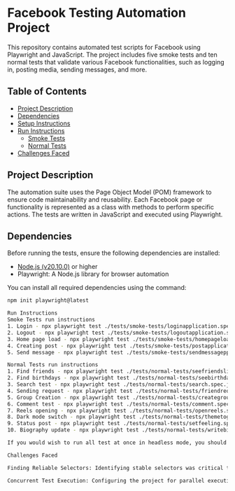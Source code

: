 # Facebook Testing Automation Project

This repository contains automated test scripts for Facebook using Playwright and JavaScript. The project includes five smoke tests and ten normal tests that validate various Facebook functionalities, such as logging in, posting media, sending messages, and more.

## Table of Contents
- [Project Description](#project-description)
- [Dependencies](#dependencies)
- [Setup Instructions](#setup-instructions)
- [Run Instructions](#run-instructions)
  - [Smoke Tests](#smoke-tests)
  - [Normal Tests](#normal-tests)
- [Challenges Faced](#challenges-faced)

## Project Description

The automation suite uses the Page Object Model (POM) framework to ensure code maintainability and reusability. Each Facebook page or functionality is represented as a class with methods to perform specific actions. The tests are written in JavaScript and executed using Playwright.

## Dependencies

Before running the tests, ensure the following dependencies are installed:
- [Node.js (v20.10.0)](https://nodejs.org/) or higher
- Playwright: A Node.js library for browser automation

You can install all required dependencies using the command:
```bash
npm init playwright@latest

Run Instructions
Smoke Tests run instructions
1. Login - npx playwright test ./tests/smoke-tests/loginapplication.spec.js
2. Logout - npx playwright test ./tests/smoke-tests/logoutapplication.spec.js
3. Home page load - npx playwright test ./tests/smoke-tests/homepageload.spec.js
4. Creating post - npx playwright test ./tests/smoke-tests/postapplication.spec.js
5. Send message - npx playwright test ./tests/smoke-tests/sendmessagepplication.spec.js

Normal Tests run instructions
1. Find friends - npx playwright test ./tests/normal-tests/seefriendslist.spec.js
2. Find birthdays - npx playwright test ./tests/normal-tests/seebirthdayslist.spec.js
3. Search test - npx playwright test ./tests/normal-tests/search.spec.js
4. Sending request - npx playwright test ./tests/normal-tests/friendrequest.spec.js
5. Group Creation - npx playwright test ./tests/normal-tests/creategroup.spec.js
6. Comment test - npx playwright test ./tests/normal-tests/comment.spec.js
7. Reels opening - npx playwright test ./tests/normal-tests/openreels.spec.js
8. Dark mode switch - npx playwright test ./tests/normal-tests/themetoggle.spec.js
9. Status post - npx playwright test ./tests/normal-tests/setfeeling.spec.js
10. Biography update - npx playwright test ./tests/normal-tests/writebio.spec.js

If you would wish to run all test at once in headless mode, you should do so by running: npx playwright test

Challenges Faced

Finding Reliable Selectors: Identifying stable selectors was critical to ensure consistent test execution. Dynamic elements and varying page structures required careful selection of locators.

Concurrent Test Execution: Configuring the project for parallel execution posed challenges related to test isolation and shared resource management.